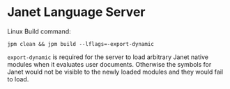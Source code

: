 # Janet Language Server

Linux Build command:

```shell
jpm clean && jpm build --lflags=-export-dynamic
```

`export-dynamic` is required for the server to load arbitrary Janet native
modules when it evaluates user documents. Otherwise the symbols for Janet would
not be visible to the newly loaded modules and they would fail to load.
